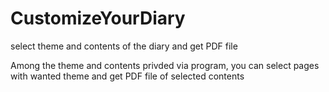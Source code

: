 # CustomizeYourDiary
select theme and contents of the diary and get PDF file


Among the theme and contents privded via program,
you can select pages with wanted theme and get PDF file of selected contents
